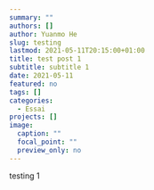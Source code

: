 ```yaml
---
summary: ""
authors: []
author: Yuanmo He
slug: testing
lastmod: 2021-05-11T20:15:00+01:00
title: test post 1
subtitle: subtitle 1
date: 2021-05-11
featured: no
tags: []
categories:
  - Essai
projects: []
image:
  caption: ""
  focal_point: ""
  preview_only: no
---
```

testing 1